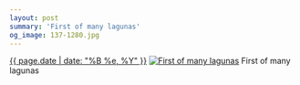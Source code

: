 ```yaml
---
layout: post
summary: 'First of many lagunas'
og_image: 137-1280.jpg
---
```


<p>
  <time><a href="/137">{{ page.date | date: "%B %e, %Y" }}</a></time>
  <a href="/137"><img src="{{ site.assets_url }}/137-640.jpg" srcset="{{ site.assets_url }}/137-1280.jpg 1280w, {{ site.assets_url }}/137-960.jpg 960w, {{ site.assets_url }}/137-640.jpg 640w, {{ site.assets_url }}/137-320.jpg 320w" sizes="(min-width: 700px) 50vw, calc(100vw - 2rem)" alt="First of many lagunas" /></a>
  <span>First of many lagunas</span>
</p>
